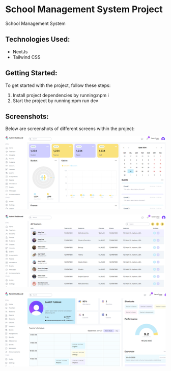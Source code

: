 # School Management System Project

School Management System

## Technologies Used:
- NextJs
- Tailwind CSS


## Getting Started:
To get started with the project, follow these steps:
1. Install project dependencies by running:npm i
2. Start the project by running:npm run dev

## Screenshots:
Below are screenshots of different screens within the project:

![Admin Screen](./public/images/screen0.png)

![Teacher Screen](./public/images/screen1.png)

![Detail Screen](./public/images/screen2.png)

